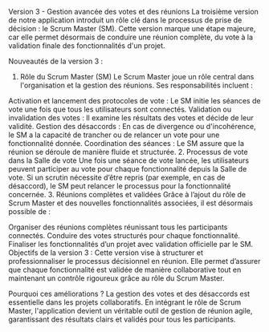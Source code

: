 Version 3 - Gestion avancée des votes et des réunions
La troisième version de notre application introduit un rôle clé dans le processus de prise de décision : le Scrum Master (SM). Cette version marque une étape majeure, car elle permet désormais de conduire une réunion complète, du vote à la validation finale des fonctionnalités d'un projet.

Nouveautés de la version 3 :
1. Rôle du Scrum Master (SM)
Le Scrum Master joue un rôle central dans l'organisation et la gestion des réunions. Ses responsabilités incluent :

Activation et lancement des protocoles de vote : Le SM initie les séances de vote une fois que tous les utilisateurs sont connectés.
Validation ou invalidation des votes : Il examine les résultats des votes et décide de leur validité.
Gestion des désaccords : En cas de divergence ou d'incohérence, le SM a la capacité de trancher ou de relancer un vote pour une fonctionnalité donnée.
Coordination des séances : Le SM assure que la réunion se déroule de manière fluide et structurée.
2. Processus de vote dans la Salle de vote
Une fois une séance de vote lancée, les utilisateurs peuvent participer au vote pour chaque fonctionnalité depuis la Salle de vote.
Si un scrutin nécessite d’être repris (par exemple, en cas de désaccord), le SM peut relancer le processus pour la fonctionnalité concernée.
3. Réunions complètes et validées
Grâce à l’ajout du rôle de Scrum Master et des nouvelles fonctionnalités associées, il est désormais possible de :

Organiser des réunions complètes réunissant tous les participants connectés.
Conduire des votes structurés pour chaque fonctionnalité.
Finaliser les fonctionnalités d’un projet avec validation officielle par le SM.
Objectifs de la version 3 :
Cette version vise à structurer et professionnaliser le processus décisionnel en réunion. Elle permet d’assurer que chaque fonctionnalité est validée de manière collaborative tout en maintenant un contrôle rigoureux grâce au rôle du Scrum Master.

Pourquoi ces améliorations ?
La gestion des votes et des désaccords est essentielle dans les projets collaboratifs. En intégrant le rôle de Scrum Master, l'application devient un véritable outil de gestion de réunion agile, garantissant des résultats clairs et validés pour tous les participants.
